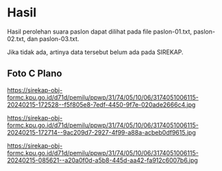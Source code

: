 # Hasil

Hasil perolehan suara paslon dapat dilihat pada file paslon-01.txt, paslon-02.txt, dan paslon-03.txt.

Jika tidak ada, artinya data tersebut belum ada pada SIREKAP.

## Foto C Plano

https://sirekap-obj-formc.kpu.go.id/d71d/pemilu/ppwp/31/74/05/10/06/3174051006115-20240215-172528--f5f805e8-7edf-4450-9f7e-020ade2666c4.jpg

https://sirekap-obj-formc.kpu.go.id/d71d/pemilu/ppwp/31/74/05/10/06/3174051006115-20240215-172714--9ac209d7-2927-4f99-a88a-acbeb0df9615.jpg

https://sirekap-obj-formc.kpu.go.id/d71d/pemilu/ppwp/31/74/05/10/06/3174051006115-20240215-085621--a20a0f0d-a5b8-445d-aa42-fa912c6007b6.jpg

